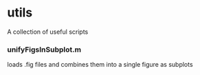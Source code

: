 # utils
A collection of useful scripts

### unifyFigsInSubplot.m
loads .fig files and combines them into a single figure as subplots
